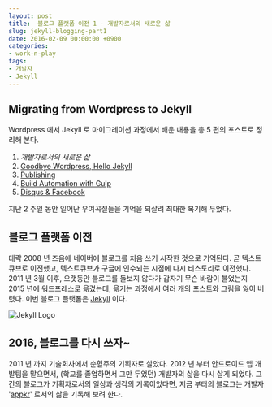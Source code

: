 ```yaml
---
layout: post
title:  블로그 플랫폼 이전 1 - 개발자로서의 새로운 삶
slug: jekyll-blogging-part1
date: 2016-02-09 00:00:00 +0900
categories:
- work-n-play
tags:
- 개발자
- Jekyll
---
```

## Migrating from Wordpress to Jekyll

Wordpress 에서 Jekyll 로 마이그레이션 과정에서 배운 내용을 총 5 편의 포스트로 정리해 본다.

1. _개발자로서의 새로운 삶_
2. [Goodbye Wordpress, Hello Jekyll](/work-n-play/블로그-플랫폼-이전-2-goodbye-wordpress-hello-jekyll)
3. [Publishing](/work-n-play/블로그-플랫폼-이전-3-publishing)
4. [Build Automation with Gulp](/work-n-play/블로그-플랫폼-이전-4-build-automation-with-gulp)
5. [Disqus & Facebook](/work-n-play/블로그-플랫폼-이전-5-disqus-facebook)

지난 2 주일 동안 일어난 우여곡절들을 기억을 되살려 최대한 복기해 두었다.

## 블로그 플랫폼 이전

대략 2008 년 즈음에 네이버에 블로그를 처음 쓰기 시작한 것으로 기억된다. 곧 텍스트큐브로 이전했고, 텍스트큐브가 구글에 인수되는 시점에 다시 티스토리로 이전했다. 2011 년 3월 이후, 오랫동안 블로그를 돌보지 않다가 갑자기 무슨 바람이 불었는지 2015 년에 워드프레스로 옮겼는데, 옮기는 과정에서 여러 개의 포스트와 그림을 잃어 버렸다. 이번 블로그 플랫폼은 [Jekyll](http://jekyllrb.com/) 이다.

![Jekyll Logo](http://build.prestashop.com/assets/images/2015/04/jekyll.png)

## 2016, 블로그를 다시 쓰자~

2011 년 까지 기술회사에서 순혈주의 기획자로 살았다. 2012 년 부터 안드로이드 앱 개발팀을 맡으면서, (학교를 졸업하면서 그만 두었던) 개발자의 삶을 다시 살게 되었다. 그간의 블로그가 기획자로서의 일상과 생각의 기록이었다면, 지금 부터의 블로그는 개발자 '[appkr](https://github.com/appkr)' 로서의 삶을 기록해 보려 한다.  
